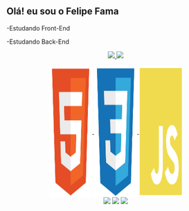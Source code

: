 ## Olá! eu sou o Felipe Fama

-Estudando Front-End 

-Estudando Back-End

<div align="center">
  <a href="https://github.com/FelipeFama">
  <img height="180em" src="https://github-readme-stats.vercel.app/api?username=FelipeFama&show_icons=true&theme=gruvbox&include_all_commits=true&count_private=true"/>
  <img height="180em" src="https://github-readme-stats.vercel.app/api/top-langs/?username=FelipeFama&layout=compact&langs_count=7&theme=gruvbox"/>
</div>

  <div align="center" style="display: inline_block"><br>
    
  <img align="center" alt="Felipe-HTML" height="300" width="100" src="https://raw.githubusercontent.com/devicons/devicon/master/icons/html5/html5-original.svg">
  <img align="center" alt="Felipe-CSS" height="300" width="100" src="https://raw.githubusercontent.com/devicons/devicon/master/icons/css3/css3-original.svg">
  <img align="center" alt="Felipe-Js" height="300" width="100" src="https://raw.githubusercontent.com/devicons/devicon/master/icons/javascript/javascript-plain.svg">
</div>
  
  <div align="center"> 
  <a href="https://instagram.com/lipeh.mesquita" target="_blank"><img src="https://img.shields.io/badge/-Instagram-%23E4405F?style=for-the-badge&logo=instagram&logoColor=white" target="_blank"></a> 
 <a href ="mail.google.com/mail/u/lipehfama@gmail.com"><img src="https://img.shields.io/badge/Gmail-D14836?style=for-the-badge&logo=gmail&logoColor=white" target="_blank"></a>
  <a href="https://www.linkedin.com/in/felipe-fama-595ab7195/" target="_blank"><img src="https://img.shields.io/badge/-LinkedIn-%230077B5?style=for-the-badge&logo=linkedin&logoColor=white" target="_blank"></a>   
</div>



